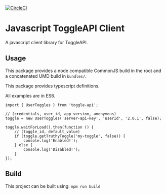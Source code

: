 [![CircleCI](https://circleci.com/gh/toggle-api/javascript-client/tree/master.svg?style=svg)](https://circleci.com/gh/toggle-api/javascript-client/tree/master)

# Javascript ToggleAPI Client
A javascript client library for ToggleAPI.

## Usage
This package provides a node compatible CommonJS build in the root and a concatenated UMD build in `bundles/`.

This package provides typescript definitions.

All examples are in ES6.

```
import { UserToggles } from 'toggle-api';

// (credentials, user_id, app_version, anonymous)
toggle = new UserToggles('server-api-key', 'userId', '2.0.1', false);

toggle.waitForLoad().then(function () {
    // (toggle_id, default_value)
    if (toggle.getTruthyToggle('my-toggle', false)) {
        console.log('Enabled!');
    } else {
        console.log('Disabled!');
    }
});
```

## Build
This project can be built using: `npm run build`
